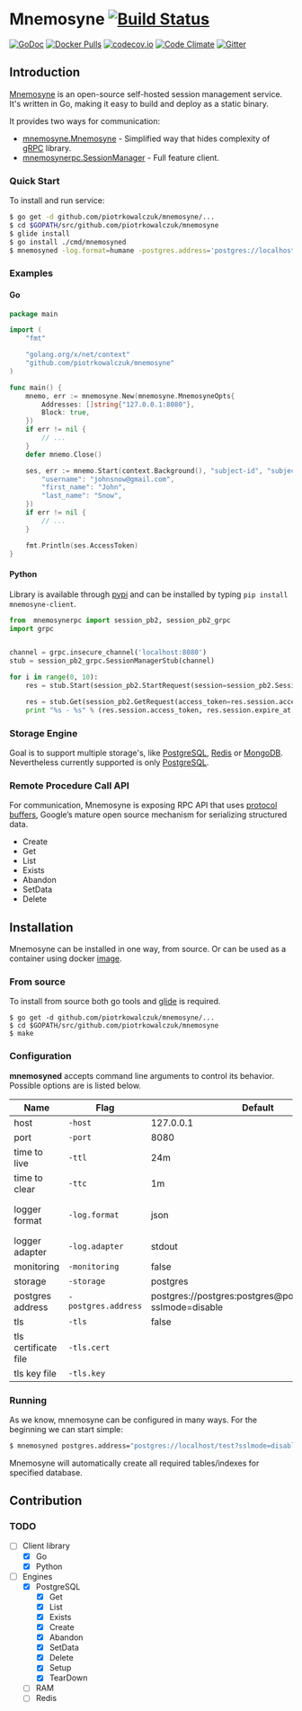 # Mnemosyne [![Build Status](https://travis-ci.org/piotrkowalczuk/mnemosyne.svg?branch=master)](https://travis-ci.org/piotrkowalczuk/mnemosyne)

[![GoDoc](https://godoc.org/github.com/piotrkowalczuk/mnemosyne?status.svg)](http://godoc.org/github.com/piotrkowalczuk/mnemosyne)
[![Docker Pulls](https://img.shields.io/docker/pulls/piotrkowalczuk/mnemosyne.svg?maxAge=604800)](https://hub.docker.com/r/piotrkowalczuk/mnemosyne/)
[![codecov.io](https://codecov.io/github/piotrkowalczuk/mnemosyne/coverage.svg?branch=master)](https://codecov.io/github/piotrkowalczuk/mnemosyne?branch=master)
[![Code Climate](https://codeclimate.com/github/piotrkowalczuk/mnemosyne/badges/gpa.svg)](https://codeclimate.com/github/piotrkowalczuk/mnemosyne)
[![Gitter](https://badges.gitter.im/piotrkowalczuk/mnemosyne.svg)](https://gitter.im/piotrkowalczuk/mnemosyne?utm_source=badge&utm_medium=badge&utm_campaign=pr-badge)

## Introduction

[Mnemosyne](http://github.com/piotrkowalczuk/mnemosyne) is an open-source self-hosted session management service.
It's written in Go, making it easy to build and deploy as a static binary.

It provides two ways for communication:

* [mnemosyne.Mnemosyne](https://godoc.org/github.com/piotrkowalczuk/mnemosyne#Mnemosyne) - Simplified way that hides complexity of [gRPC](http://www.grpc.io) library.
* [mnemosynerpc.SessionManager](https://godoc.org/github.com/piotrkowalczuk/mnemosyne/mnemosynerpc#SessionManager) - Full feature client.

### Quick Start

To install and run service:

```bash
$ go get -d github.com/piotrkowalczuk/mnemosyne/...
$ cd $GOPATH/src/github.com/piotrkowalczuk/mnemosyne
$ glide install
$ go install ./cmd/mnemosyned
$ mnemosyned -log.format=humane -postgres.address='postgres://localhost/example?sslmode=disable'
```

### Examples

#### Go

```go
package main

import (
	"fmt"

	"golang.org/x/net/context"
	"github.com/piotrkowalczuk/mnemosyne"
)

func main() {
	mnemo, err := mnemosyne.New(mnemosyne.MnemosyneOpts{
		Addresses: []string{"127.0.0.1:8080"},
		Block: true,
	})
	if err != nil {
		// ...
	}
	defer mnemo.Close()

	ses, err := mnemo.Start(context.Background(), "subject-id", "subject-client", map[string]string{
		"username": "johnsnow@gmail.com",
		"first_name": "John",
		"last_name": "Snow",
	})
	if err != nil {
		// ...
	}

	fmt.Println(ses.AccessToken)
}
```

#### Python

Library is available through [pypi](https://pypi.python.org/pypi/mnemosyne-client) and can be installed by typing `pip install mnemosyne-client`.

```python
from  mnemosynerpc import session_pb2, session_pb2_grpc
import grpc


channel = grpc.insecure_channel('localhost:8080')
stub = session_pb2_grpc.SessionManagerStub(channel)

for i in range(0, 10):
	res = stub.Start(session_pb2.StartRequest(session=session_pb2.Session(subject_id=str(i))))

	res = stub.Get(session_pb2.GetRequest(access_token=res.session.access_token))
	print "%s - %s" % (res.session.access_token, res.session.expire_at.ToJsonString())
```
### Storage Engine
Goal is to support multiple storage's, like [PostgreSQL](http://www.postgresql.org/), [Redis](http://redis.io) or [MongoDB](https://www.mongodb.org). Nevertheless currently supported is only [PostgreSQL](http://www.postgresql.org/).

### Remote Procedure Call API
For communication, Mnemosyne is exposing RPC API that uses [protocol buffers](https://developers.google.com/protocol-buffers/), Google’s mature open source mechanism for serializing structured data.

* Create
* Get
* List
* Exists
* Abandon
* SetData
* Delete

## Installation

Mnemosyne can be installed in one way, from source.
Or can be used as a container using docker [image](https://hub.docker.com/r/piotrkowalczuk/mnemosyne/).

### From source

To install from source both go tools and [glide](github.com/Masterminds/glide) is required. 

```
$ go get -d github.com/piotrkowalczuk/mnemosyne/...
$ cd $GOPATH/src/github.com/piotrkowalczuk/mnemosyne
$ make
```

### Configuration
**mnemosyned** accepts command line arguments to control its behavior. Possible options are is listed below.

| Name | Flag | Default | Type |
| --- | --- | --- | --- |
| host | `-host` | 127.0.0.1 | string |
| port | `-port` | 8080 | int |
| time to live | `-ttl` | 24m | duration |
| time to clear | `-ttc` | 1m | duration |
| logger format | `-log.format` | json | enum(json, humane, logfmt) |
| logger adapter | `-log.adapter` | stdout | enum(stdout) |
| monitoring | `-monitoring ` | false | boolean |
| storage | `-storage` | postgres | enum(postgres) |
| postgres address | `-postgres.address` | postgres://postgres:postgres@postgres/postgres?sslmode=disable | string |
| tls | `-tls` | false | boolean |
| tls certificate file | `-tls.cert` | | string |
| tls key file |`-tls.key` | | string |

### Running

As we know, mnemosyne can be configured in many ways. For the beginning we can start simple:

```bash
$ mnemosyned postgres.address="postgres://localhost/test?sslmode=disable"
```

Mnemosyne will automatically create all required tables/indexes for specified database.

## Contribution

### TODO

- [ ] Client library
    - [x] Go
    - [x] Python
- [ ] Engines
	- [x] PostgreSQL
		- [x] Get
		- [x] List
		- [x] Exists
		- [x] Create
		- [x] Abandon
		- [x] SetData
		- [x] Delete
		- [x] Setup
		- [x] TearDown
	- [ ] RAM
	- [ ] Redis
